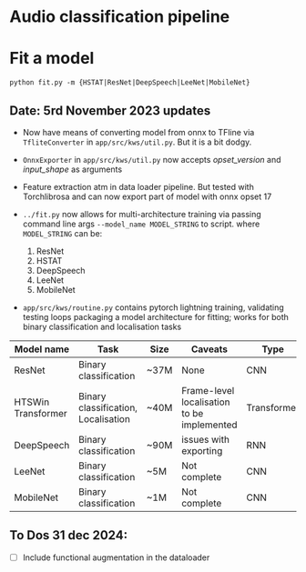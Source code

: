 # Audio classification pipeline 



# Fit a model
```
python fit.py -m {HSTAT|ResNet|DeepSpeech|LeeNet|MobileNet}
```

## Date: 5rd November 2023 updates

- Now have means of converting model from onnx to TFline via `TfliteConverter` in `app/src/kws/util.py`. But it is a bit dodgy. 

- `OnnxExporter` in `app/src/kws/util.py` now accepts _opset_version_ and _input_shape_ as arguments
- Feature extraction atm in data loader pipeline. But tested with Torchlibrosa and can now export part of model with onnx opset 17
- `../fit.py` now allows for multi-architecture training via passing command line args `--model_name MODEL_STRING` to script.
where `MODEL_STRING` can be: 
  1) ResNet
  2) HSTAT
  3) DeepSpeech
  4) LeeNet
  5) MobileNet

- `app/src/kws/routine.py` contains pytorch lightning training, validating testing loops packaging a model architecture for fitting; works for both binary classification and localisation tasks 



| Model name       |               Task |                       Size |                              Caveats | Type | TTR | FTR | Acc| 
| ----------- |        ----------- | -----------                |                          ----------- |----------- | - | -| - |
| ResNet               | Binary classification                  |    ~37M         |  None              | CNN | 93% | 3% | 95%  |
| HTSWin Transformer   | Binary classification, Localisation    |    ~40M         | Frame-level localisation to be implemented     | Transformer| 90% | 2%|  91% |
| DeepSpeech   | Binary classification     |    ~90M         | issues with exporting     | RNN|  | |  |
| LeeNet   | Binary classification     |    ~5M         |   Not complete  |CNN|  | |  |
| MobileNet  | Binary classification     |    ~1M         | Not complete  |CNN|  | |  |




## **To Dos 31 dec 2024**:

- [ ] Include functional augmentation in the dataloader 

